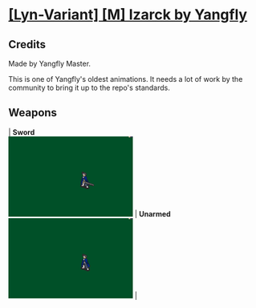 # [\[Lyn-Variant\] \[M\] Izarck by Yangfly](./)
## Credits

Made by Yangfly Master.

This is one of Yangfly's oldest animations. It needs a lot of work by the community to bring it up to the repo's standards.

## Weapons

| <b>Sword</b><br/><img alt="Sword animation" src="./1.%20Sword/Sword.gif"/> | <b>Unarmed</b><br/><img alt="Unarmed animation" src="./8.%20Unarmed/Unarmed.gif"/> |
